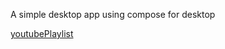 A simple desktop app using compose for desktop

[youtubePlaylist](https://youtube.com/playlist?list=PLOjahN6XhYFKxAtozWQS8K24v-0cBX8Jh)
